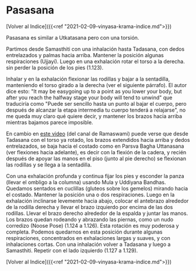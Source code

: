 # Pasasana


[Volver al Indice]({{<ref "2021-02-09-vinyasa-krama-indice.md">}})

Pasasana es similar a Utkatasana pero con una torsión.

Partimos desde Samasthiti con una inhalación hasta Tadasana, con dedos
entrelazados y palmas hacia arriba. Mantener la posición algunas
respiraciones (Ujjayi). Luego en una exhalación rotar el torso a la
derecha. sin perder la posición de los pies (1.123).

Inhalar y en la exhalación flexionar las rodillas y bajar a la
sentadilla, manteniendo el torso girado a la derecha (ver el siguiente
párrafo). El autor dice esto: \"It may be easygoing up to a point as you
lower your body, but after you reach the halfway stage your body will
tend to unwind\" que traduciría como \"Puede ser sencillo hasta un punto
al bajar el cuerpo, pero después de alcanzar la etapa intermedia tu
cuerpo tenderá a relajarse\", no me queda muy claro qué quiere decir, y
mantener los brazos hacia arriba mientras bajamos parece imposible.

En cambio en [este video](https://www.youtube.com/watch?v=WvyYDmUkFGs)
(del canal de Ramaswami) puede verse que desde Tadasana con el torso ya
rotado, los brazos extendidos hacia arriba y dedos entrelazados, se baja
hacia el costado como en Parsva Bagha Uttanasana (ver flexiones hacia
adelante), es decir con la flexión de la cadera, y recién después de
apoyar las manos en el piso (junto al pie derecho) se flexionan las
rodillas y se llega a la sentadilla.

Con una exhalación profunda y continua fijar los pies y esconder la
panza (llevar el ombligo a la columna) usando Mula y Uddiyana Bandhas.
Quedamos sentados en cuclillas (gluteos sobre los gemelos) mirando hacia
el costado. Mantener la posición una o dos respiraciones. Luego en la
exhalación inclinarse levemente hacia abajo, colocar el antebrazo
alrededor de la rodilla derecha y llevar el brazo izquierdo por encima
de las dos rodillas. Llevar el brazo derecho alrededor de la espalda y
juntar las manos. Los brazos quedan rodeando y abrazando las piernas,
como un nudo corredizo (Noose Pose) (1.124 a 1.126). Esta rotación es
muy poderosa y completa. Podemos quedarnos en esta posición durante
algunas respiraciones, concentrados en exhalaciones largas y suaves, y
con inhalaciones cortas. Con una inhalación volver a Tadasana y luego a
Samasthiti. Repetir con el lado izquierdo (1.127 a 1.129).

[Volver al Indice]({{<ref "2021-02-09-vinyasa-krama-indice.md">}})

